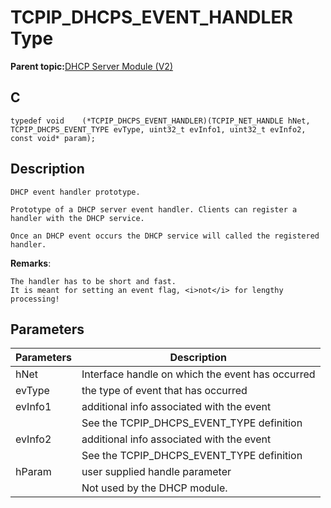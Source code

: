 # TCPIP\_DHCPS\_EVENT\_HANDLER Type

**Parent topic:**[DHCP Server Module \(V2\)](GUID-EE292D18-2DE6-478E-AAE1-74C69A31459E.md)

## C

```
typedef void    (*TCPIP_DHCPS_EVENT_HANDLER)(TCPIP_NET_HANDLE hNet, TCPIP_DHCPS_EVENT_TYPE evType, uint32_t evInfo1, uint32_t evInfo2, const void* param);
```

## Description

```
DHCP event handler prototype.

Prototype of a DHCP server event handler. Clients can register a handler with the DHCP service.

Once an DHCP event occurs the DHCP service will called the registered handler.
```

**Remarks**:

```
The handler has to be short and fast.
It is meant for setting an event flag, <i>not</i> for lengthy processing!
```

## Parameters

|Parameters|Description|
|----------|-----------|
|hNet|Interface handle on which the event has occurred|
|evType|the type of event that has occurred|
|evInfo1|additional info associated with the event|
||See the TCPIP\_DHCPS\_EVENT\_TYPE definition|
|evInfo2|additional info associated with the event|
||See the TCPIP\_DHCPS\_EVENT\_TYPE definition|
|hParam|user supplied handle parameter|
||Not used by the DHCP module.|

